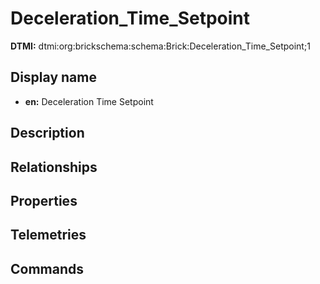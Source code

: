 # Deceleration_Time_Setpoint
**DTMI:** dtmi:org:brickschema:schema:Brick:Deceleration_Time_Setpoint;1
## Display name
- **en:** Deceleration Time Setpoint
## Description
## Relationships
## Properties
## Telemetries
## Commands

